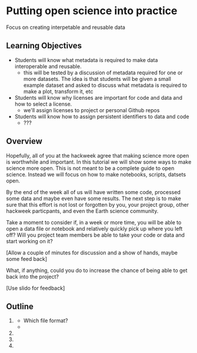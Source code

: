 # Putting open science into practice

Focus on creating interpetable and reusable data

## Learning Objectives

- Students will know what metadata is required to make data interoperable and reusable.
    + this will be tested by a discussion of metadata required for one or more datasets.  The idea is that students will be given a small example dataset and asked to discuss what metadata is required to make a plot, transform it, etc
- Students will know why licenses are important for code and data and how to select a license.
    + we'll assign licenses to project or personal Github repos 
- Students will know how to assign persistent identifiers to data and code
    + ???

## Overview

Hopefully, all of you at the hackweek agree that making science more open is worthwhile and important.  In this tutorial we will show some ways to make science more open.  This is not meant to be a complete guide to open science.  Instead we will focus on how to make notebooks, scripts, datsets open. 

By the end of the week all of us will have written some code, processed some data and maybe even have some results.  The next step is to make sure that this effort is not lost or forgotten by you, your project group, other hackweek particpants, and even the Earth science community.

Take a moment to consider if, in a week or more time, you will be able to open a data file or notebook and relatively quickly pick up where you left off?  Will you project team members be able to take your code or data and start working on it?

[Allow a couple of minutes for discussion and a show of hands, maybe some feed back]

What, if anything, could you do to increase the chance of being able to get back into the project?

[Use slido for feedback]

## Outline

1. [](./data-formats-and-metadata.md)
    - Which file format?
    - 
2. [](./licensing.md)
3. [](./archiving.md)
4. [](./resources.md)


